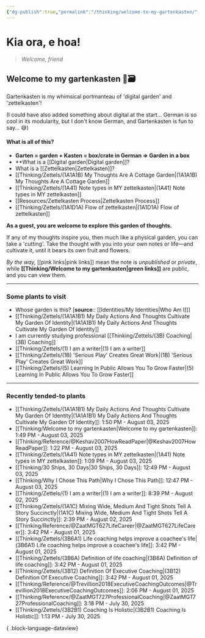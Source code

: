 ```yaml
---
{"dg-publish":true,"permalink":"/thinking/welcome-to-my-gartenkasten/","tags":["gardenEntry"],"noteIcon":"","created":"2025-05-30T14:25","updated":"2025-08-03T12:42"}
---
```


# Kia ora, e hoa! 
> _Welcome, friend_
## Welcome to my gartenkasten 🌱🗃️

Gartenkasten is my whimsical portmanteau of 'digital garden' and 'zettelkasten'!

(I could have also added something about digital at the start... German is so cool in its modularity, but I don't know German, and Gartenkasten is fun to say... 😅)

#### What is all of this? 

- **Garten = garden + Kasten = box/crate in German => Garden in a box**
- **What is a [[Digital garden\|Digital garden]]?
- What is a [[Zettelkasten\|Zettelkasten]]?
- [[Thinking/Zettels/(1A1A1B) My Thoughts Are A Cottage Garden\|(1A1A1B) My Thoughts Are A Cottage Garden]]
- [[Thinking/Zettels/(1A41) Note types in MY zettelkasten\|(1A41) Note types in MY zettelkasten]]
- [[Resources/Zettelkasten Process\|Zettelkasten Process]]
- [[Thinking/Zettels/(1A1D1A) Flow of zettelkasten\|(1A1D1A) Flow of zettelkasten]]

**As a guest, you are welcome to explore this garden of thoughts.**

If any of my thoughts inspire you, then much like a physical garden, you can take a 'cutting'. Take the thought with you into your own notes or life—and cultivate it, until it bears its own fruit and flowers. 

_By the way,_ [[pink links\|pink links]] mean the note is _unpublished_ or _private_, while **[[Thinking/Welcome to my gartenkasten\|green links]]** are public, and you can view them. 

---
### Some plants to visit 

- Whose garden is this? [**source**:: [[Identities/My Identities\|Who Am I]]] 
- [[Thinking/Zettels/(1A1A1B1) My Daily Actions And Thoughts Cultivate My Garden Of Identity\|(1A1A1B1) My Daily Actions And Thoughts Cultivate My Garden Of Identity]]
- I am currently studying professional [[Thinking/Zettels/(3B) Coaching\|(3B) Coaching]]
- [[Thinking/Zettels/(1) I am a writer\|(1) I am a writer]]
- [[Thinking/Zettels/(1B) 'Serious Play' Creates Great Work\|(1B) 'Serious Play' Creates Great Work]]
- [[Thinking/Zettels/(5) Learning In Public Allows You To Grow Faster\|(5) Learning In Public Allows You To Grow Faster]]

---
### Recently tended-to plants

- [[Thinking/Zettels/(1A1A1B1) My Daily Actions And Thoughts Cultivate My Garden Of Identity\|(1A1A1B1) My Daily Actions And Thoughts Cultivate My Garden Of Identity]]: 1:50 PM - August 03, 2025
- [[Thinking/Welcome to my gartenkasten\|Welcome to my gartenkasten]]: 1:49 PM - August 03, 2025
- [[Thinking/Reference/@Keshav2007HowReadPaper\|@Keshav2007HowReadPaper]]: 1:22 PM - August 03, 2025
- [[Thinking/Zettels/(1A41) Note types in MY zettelkasten\|(1A41) Note types in MY zettelkasten]]: 1:09 PM - August 03, 2025
- [[Thinking/30 Ships, 30 Days\|30 Ships, 30 Days]]: 12:49 PM - August 03, 2025
- [[Thinking/Why I Chose This Path\|Why I Chose This Path]]: 12:47 PM - August 03, 2025
- [[Thinking/Zettels/(1) I am a writer\|(1) I am a writer]]: 8:39 PM - August 02, 2025
- [[Thinking/Zettels/(1A1C) Mixing Wide, Medium And Tight Shots Tell A Story Succinctly\|(1A1C) Mixing Wide, Medium And Tight Shots Tell A Story Succinctly]]: 2:39 PM - August 02, 2025
- [[Thinking/Reference/@ZaatMGT627LifeCareer\|@ZaatMGT627LifeCareer]]: 3:42 PM - August 01, 2025
- [[Thinking/Zettels/(3B6A1) Life coaching  helps improve a coachee's life\|(3B6A1) Life coaching  helps improve a coachee's life]]: 3:42 PM - August 01, 2025
- [[Thinking/Zettels/(3B6A) Definition of life coaching\|(3B6A) Definition of life coaching]]: 3:42 PM - August 01, 2025
- [[Thinking/Zettels/(3B12) Definition Of Executive Coaching\|(3B12) Definition Of Executive Coaching]]: 3:42 PM - August 01, 2025
- [[Thinking/Reference/@Trevillion2018ExecutiveCoachingOutcomes\|@Trevillion2018ExecutiveCoachingOutcomes]]: 2:06 PM - August 01, 2025
- [[Thinking/Reference/@ZaatMGT727ProfessionalCoaching\|@ZaatMGT727ProfessionalCoaching]]: 3:18 PM - July 30, 2025
- [[Thinking/Zettels/(3B2B1) Coaching Is Holistic\|(3B2B1) Coaching Is Holistic]]: 1:13 PM - July 30, 2025

{ .block-language-dataview}


